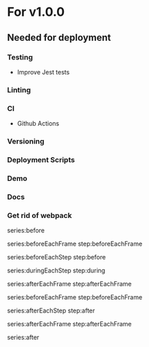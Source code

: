 # For v1.0.0

## Needed for deployment

### Testing
- Improve Jest tests

### Linting

### CI

- Github Actions

### Versioning

### Deployment Scripts
### Demo
### Docs

### Get rid of webpack

series:before

series:beforeEachFrame
step:beforeEachFrame

series:beforeEachStep
step:before

series:duringEachStep
step:during

series:afterEachFrame
step:afterEachFrame

series:beforeEachFrame
step:beforeEachFrame

series:afterEachStep
step:after

series:afterEachFrame
step:afterEachFrame

series:after
